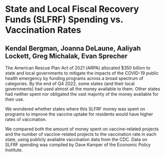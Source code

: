 # State and Local Fiscal Recovery Funds (SLFRF) Spending vs. Vaccination Rates
## Kendal Bergman, Joanna DeLaune, Aaliyah Lockett, Greg Michalak, Evan Sprecher

The American Rescue Plan Act of 2021 (ARPA) allocated $350 billion to state and local governments to mitigate the impacts of the COVID-19 public health emergency by funding programs across a broad spectrum of categories. By the end of Q4 2022, some states (and their local governments) had used almost all the money available to them. Other states had neither spent nor obligated the vast majority of the money available for their use.

We wondered whether states where this SLFRF money was spent on programs to improve the vaccine uptake for residents would have higher rates of vaccination.

We compared both the amount of money spent on vaccine-related projects and the number of vaccine-related projects to the vaccination rate in each state, using publicly available vaccination data from the CDC. Data on SLFRF spending was compiled by Dave Kamper of the Economic Policy Institute.




	
